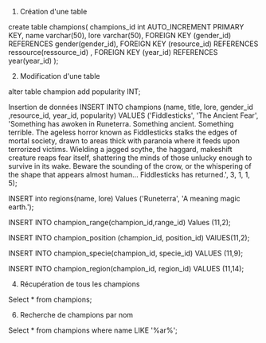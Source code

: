 1. Création d'une table

create table champions(
champions_id int AUTO_INCREMENT PRIMARY KEY,
name varchar(50),
lore varchar(50), 
FOREIGN KEY (gender_id) REFERENCES gender(gender_id),
FOREIGN KEY (resource_id) REFERENCES ressource(ressource_id) ,
FOREIGN KEY (year_id) REFERENCES year(year_id) 
);

2. Modification d'une table

alter table champion
add popularity INT;

Insertion de données
INSERT INTO champions (name, title, lore, gender_id ,resource_id, year_id, popularity)
VALUES ('Fiddlesticks', 'The Ancient Fear', 'Something has awoken in Runeterra.
Something ancient. Something terrible. The ageless horror known as Fiddlesticks stalks the edges of mortal society, 
drawn to areas thick with paranoia where it feeds upon terrorized victims. Wielding a jagged scythe, 
the haggard, makeshift creature reaps fear itself, shattering the minds of those unlucky enough to survive in its wake. 
Beware the sounding of the crow, or the whispering of the shape that appears almost human... Fiddlesticks has returned.', 3, 1, 1, 5); 

INSERT into regions(name, lore)
Values ('Runeterra', 'A meaning magic earth.');

INSERT INTO champion_range(champion_id,range_id)
Values (11,2);

INSERT INTO champion_position (champion_id, position_id)
VAlUES(11,2);

INSERT INTO champion_specie(champion_id, specie_id)
VALUES (11,9);

INSERT INTO champion_region(champion_id, region_id)
VALUES (11,14);

4. Récupération de tous les champions
   
Select * from champions;

6. Recherche de champions par nom

Select * from champions where name LIKE '%ar%';

